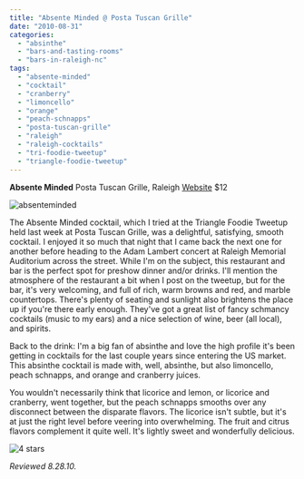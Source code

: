 ```yaml
---
title: "Absente Minded @ Posta Tuscan Grille"
date: "2010-08-31"
categories:
  - "absinthe"
  - "bars-and-tasting-rooms"
  - "bars-in-raleigh-nc"
tags:
  - "absente-minded"
  - "cocktail"
  - "cranberry"
  - "limoncello"
  - "orange"
  - "peach-schnapps"
  - "posta-tuscan-grille"
  - "raleigh"
  - "raleigh-cocktails"
  - "tri-foodie-tweetup"
  - "triangle-foodie-tweetup"
---
```


**Absente Minded** Posta Tuscan Grille, Raleigh [Website](http://www.postatuscangrille.com/news.html) $12

![absenteminded](http://s3.amazonaws.com/thegourmez-wpmedia/2010/08/absenteminded.jpg "absenteminded")

The Absente Minded cocktail, which I tried at the Triangle Foodie Tweetup held last week at Posta Tuscan Grille, was a delightful, satisfying, smooth cocktail. I enjoyed it so much that night that I came back the next one for another before heading to the Adam Lambert concert at Raleigh Memorial Auditorium across the street. While I'm on the subject, this restaurant and bar is the perfect spot for preshow dinner and/or drinks. I'll mention the atmosphere of the restaurant a bit when I post on the tweetup, but for the bar, it's very welcoming, and full of rich, warm browns and red, and marble countertops. There's plenty of seating and sunlight also brightens the place up if you're there early enough. They've got a great list of fancy schmancy cocktails (music to my ears) and a nice selection of wine, beer (all local), and spirits.

Back to the drink: I'm a big fan of absinthe and love the high profile it's been getting in cocktails for the last couple years since entering the US market. This absinthe cocktail is made with, well, absinthe, but also limoncello, peach schnapps, and orange and cranberry juices.

You wouldn't necessarily think that licorice and lemon, or licorice and cranberry, went together, but the peach schnapps smooths over any disconnect between the disparate flavors. The licorice isn't subtle, but it's at just the right level before veering into overwhelming. The fruit and citrus flavors complement it quite well. It's lightly sweet and wonderfully delicious.




<div class="caption">

![4 stars](http://s3.amazonaws.com/thegourmez-wpmedia/2009/02/rating_truffle1.gif "rating_truffle1")</div>


_Reviewed 8.28.10._
